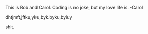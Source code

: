 This is Bob and Carol. Coding is no joke, but my love life is. -Carol


dhtjmft,jftku,yku,byk.byku,byiuy

shit.